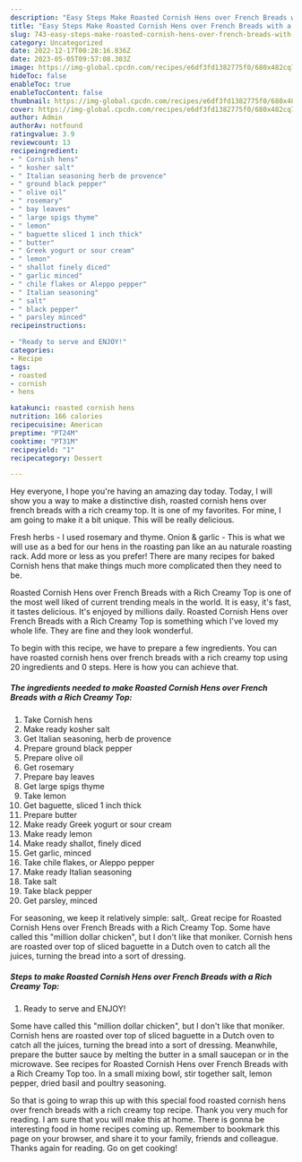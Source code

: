 ```yaml
---
description: "Easy Steps Make Roasted Cornish Hens over French Breads with a Rich Creamy Top the Delicious"
title: "Easy Steps Make Roasted Cornish Hens over French Breads with a Rich Creamy Top the Delicious"
slug: 743-easy-steps-make-roasted-cornish-hens-over-french-breads-with-a-rich-creamy-top-the-delicious
category: Uncategorized
date: 2022-12-17T00:28:16.836Z
date: 2023-05-05T09:57:08.303Z
image: https://img-global.cpcdn.com/recipes/e6df3fd1382775f0/680x482cq70/roasted-cornish-hens-over-french-breads-with-a-rich-creamy-top-recipe-main-photo.jpg
hideToc: false
enableToc: true
enableTocContent: false
thumbnail: https://img-global.cpcdn.com/recipes/e6df3fd1382775f0/680x482cq70/roasted-cornish-hens-over-french-breads-with-a-rich-creamy-top-recipe-main-photo.jpg
cover: https://img-global.cpcdn.com/recipes/e6df3fd1382775f0/680x482cq70/roasted-cornish-hens-over-french-breads-with-a-rich-creamy-top-recipe-main-photo.jpg
author: Admin
authorAv: notfound
ratingvalue: 3.9
reviewcount: 13
recipeingredient:
- " Cornish hens"
- " kosher salt"
- " Italian seasoning herb de provence"
- " ground black pepper"
- " olive oil"
- " rosemary"
- " bay leaves"
- " large spigs thyme"
- " lemon"
- " baguette sliced 1 inch thick"
- " butter"
- " Greek yogurt or sour cream"
- " lemon"
- " shallot finely diced"
- " garlic minced"
- " chile flakes or Aleppo pepper"
- " Italian seasoning"
- " salt"
- " black pepper"
- " parsley minced"
recipeinstructions:

- "Ready to serve and ENJOY!"
categories:
- Recipe
tags:
- roasted
- cornish
- hens

katakunci: roasted cornish hens 
nutrition: 166 calories
recipecuisine: American
preptime: "PT24M"
cooktime: "PT31M"
recipeyield: "1"
recipecategory: Dessert

---
```



Hey everyone, I hope you're having an amazing day today. Today, I will show you a way to make a distinctive dish, roasted cornish hens over french breads with a rich creamy top. It is one of my favorites. For mine, I am going to make it a bit unique. This will be really delicious.

Fresh herbs - I used rosemary and thyme. Onion &amp; garlic - This is what we will use as a bed for our hens in the roasting pan like an au naturale roasting rack. Add more or less as you prefer! There are many recipes for baked Cornish hens that make things much more complicated then they need to be.

Roasted Cornish Hens over French Breads with a Rich Creamy Top is one of the most well liked of current trending meals in the world. It is easy, it's fast, it tastes delicious. It's enjoyed by millions daily. Roasted Cornish Hens over French Breads with a Rich Creamy Top is something which I've loved my whole life. They are fine and they look wonderful.


To begin with this recipe, we have to prepare a few ingredients. You can have roasted cornish hens over french breads with a rich creamy top using 20 ingredients and 0 steps. Here is how you can achieve that.

<!--inarticleads1-->

##### The ingredients needed to make Roasted Cornish Hens over French Breads with a Rich Creamy Top:

1. Take  Cornish hens
1. Make ready  kosher salt
1. Get  Italian seasoning, herb de provence
1. Prepare  ground black pepper
1. Prepare  olive oil
1. Get  rosemary
1. Prepare  bay leaves
1. Get  large spigs thyme
1. Take  lemon
1. Get  baguette, sliced 1 inch thick
1. Prepare  butter
1. Make ready  Greek yogurt or sour cream
1. Make ready  lemon
1. Make ready  shallot, finely diced
1. Get  garlic, minced
1. Take  chile flakes, or Aleppo pepper
1. Make ready  Italian seasoning
1. Take  salt
1. Take  black pepper
1. Get  parsley, minced


For seasoning, we keep it relatively simple: salt,. Great recipe for Roasted Cornish Hens over French Breads with a Rich Creamy Top. Some have called this &#34;million dollar chicken&#34;, but I don&#39;t like that moniker. Cornish hens are roasted over top of sliced baguette in a Dutch oven to catch all the juices, turning the bread into a sort of dressing. 

<!--inarticleads2-->

##### Steps to make Roasted Cornish Hens over French Breads with a Rich Creamy Top:


1. Ready to serve and ENJOY!

Some have called this &#34;million dollar chicken&#34;, but I don&#39;t like that moniker. Cornish hens are roasted over top of sliced baguette in a Dutch oven to catch all the juices, turning the bread into a sort of dressing. Meanwhile, prepare the butter sauce by melting the butter in a small saucepan or in the microwave. See recipes for Roasted Cornish Hens over French Breads with a Rich Creamy Top too. In a small mixing bowl, stir together salt, lemon pepper, dried basil and poultry seasoning. 

So that is going to wrap this up with this special food roasted cornish hens over french breads with a rich creamy top recipe. Thank you very much for reading. I am sure that you will make this at home. There is gonna be interesting food in home recipes coming up. Remember to bookmark this page on your browser, and share it to your family, friends and colleague. Thanks again for reading. Go on get cooking!
